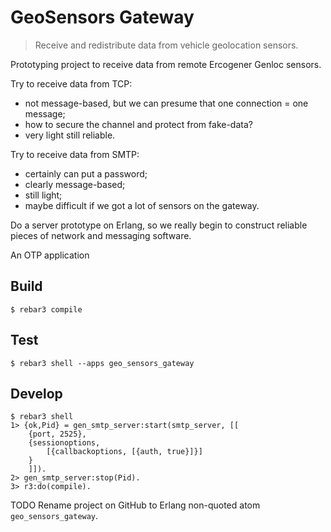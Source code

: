 # GeoSensors Gateway

> Receive and redistribute data from vehicle geolocation sensors.

Prototyping project to receive data from remote Ercogener Genloc sensors.

Try to receive data from TCP:
* not message-based, but we can presume that one connection = one message;
* how to secure the channel and protect from fake-data?
* very light still reliable.

Try to receive data from SMTP:
* certainly can put a password;
* clearly message-based;
* still light;
* maybe difficult if we got a lot of sensors on the gateway.

Do a server prototype on Erlang, so we really begin to construct reliable
pieces of network and messaging software.

An OTP application

Build
-----

    $ rebar3 compile

Test
-----

    $ rebar3 shell --apps geo_sensors_gateway

Develop
-----

    $ rebar3 shell
    1> {ok,Pid} = gen_smtp_server:start(smtp_server, [[
        {port, 2525},
        {sessionoptions,
            [{callbackoptions, [{auth, true}]}]
        }
        ]]).
    2> gen_smtp_server:stop(Pid).
    3> r3:do(compile).

TODO Rename project on GitHub to Erlang non-quoted atom `geo_sensors_gateway`.
